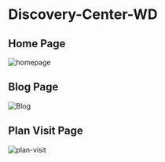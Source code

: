 # Discovery-Center-WD

## Home Page 
![homepage](https://github.com/Razgaleh/Discovery-Center-WD/blob/main/homepage.png)


## Blog Page 

![Blog](https://github.com/Razgaleh/Discovery-Center-WD/blob/main/Blog.png)

## Plan Visit Page

![plan-visit](https://github.com/Razgaleh/Discovery-Center-WD/blob/main/plan-visit.png)
